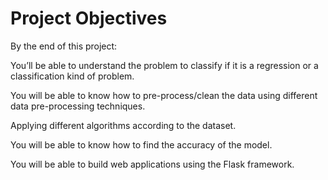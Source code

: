 # Project Objectives
By the end of this project:


You’ll be able to understand the problem to classify if it is a regression or a classification kind of problem.


You will be able to know how to pre-process/clean the data using different data pre-processing techniques.


Applying different algorithms according to the dataset.


You will be able to know how to find the accuracy of the model.


You will be able to build web applications using the Flask framework.